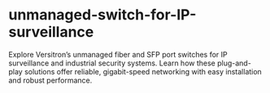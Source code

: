 # unmanaged-switch-for-IP-surveillance
Explore Versitron’s unmanaged fiber and SFP port switches for IP surveillance and industrial security systems. Learn how these plug-and-play solutions offer reliable, gigabit-speed networking with easy installation and robust performance.
